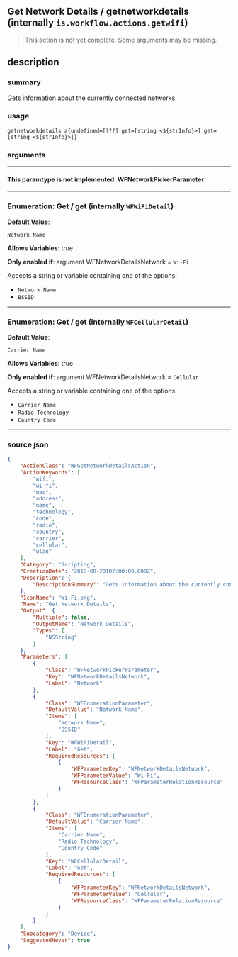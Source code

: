 
## Get Network Details / getnetworkdetails (internally `is.workflow.actions.getwifi`)

> This action is not yet complete. Some arguments may be missing.


## description

### summary

Gets information about the currently connected networks.


### usage
```
getnetworkdetails a{undefined=[???] get=[string <${strInfo}>] get=[string <${strInfo}>]}
```

### arguments

---

#### This paramtype is not implemented. WFNetworkPickerParameter

---

### Enumeration: Get / get (internally `WFWiFiDetail`)
**Default Value**:
```
Network Name
```
**Allows Variables**: true

**Only enabled if**: argument WFNetworkDetailsNetwork = `Wi-Fi`

Accepts a string 
or variable
containing one of the options:

- `Network Name`
- `BSSID`

---

### Enumeration: Get / get (internally `WFCellularDetail`)
**Default Value**:
```
Carrier Name
```
**Allows Variables**: true

**Only enabled if**: argument WFNetworkDetailsNetwork = `Cellular`

Accepts a string 
or variable
containing one of the options:

- `Carrier Name`
- `Radio Technology`
- `Country Code`

---

### source json

```json
{
	"ActionClass": "WFGetNetworkDetailsAction",
	"ActionKeywords": [
		"wifi",
		"wi-fi",
		"mac",
		"address",
		"name",
		"technology",
		"code",
		"radio",
		"country",
		"carrier",
		"cellular",
		"wlan"
	],
	"Category": "Scripting",
	"CreationDate": "2015-08-20T07:00:00.000Z",
	"Description": {
		"DescriptionSummary": "Gets information about the currently connected networks."
	},
	"IconName": "Wi-Fi.png",
	"Name": "Get Network Details",
	"Output": {
		"Multiple": false,
		"OutputName": "Network Details",
		"Types": [
			"NSString"
		]
	},
	"Parameters": [
		{
			"Class": "WFNetworkPickerParameter",
			"Key": "WFNetworkDetailsNetwork",
			"Label": "Network"
		},
		{
			"Class": "WFEnumerationParameter",
			"DefaultValue": "Network Name",
			"Items": [
				"Network Name",
				"BSSID"
			],
			"Key": "WFWiFiDetail",
			"Label": "Get",
			"RequiredResources": [
				{
					"WFParameterKey": "WFNetworkDetailsNetwork",
					"WFParameterValue": "Wi-Fi",
					"WFResourceClass": "WFParameterRelationResource"
				}
			]
		},
		{
			"Class": "WFEnumerationParameter",
			"DefaultValue": "Carrier Name",
			"Items": [
				"Carrier Name",
				"Radio Technology",
				"Country Code"
			],
			"Key": "WFCellularDetail",
			"Label": "Get",
			"RequiredResources": [
				{
					"WFParameterKey": "WFNetworkDetailsNetwork",
					"WFParameterValue": "Cellular",
					"WFResourceClass": "WFParameterRelationResource"
				}
			]
		}
	],
	"Subcategory": "Device",
	"SuggestedNever": true
}
```
